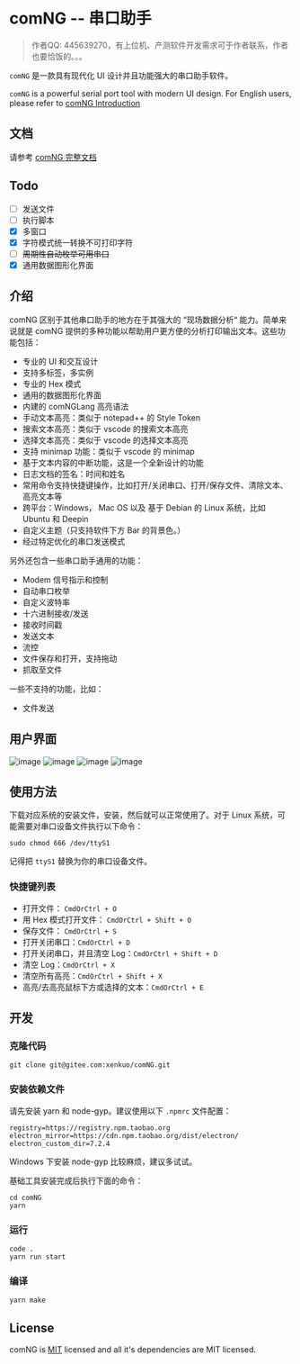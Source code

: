 # comNG -- 串口助手


> 作者QQ: 445639270，有上位机、产测软件开发需求可于作者联系，作者也要恰饭的。。。

`comNG` 是一款具有现代化 UI 设计并且功能强大的串口助手软件。

`comNG` is a powerful serial port tool with modern UI design. For English users, please refer to [comNG Introduction](doc/Introduction-en.md)

## 文档

请参考 [comNG 完整文档](doc/Introduction.md)

## Todo

- [ ] 发送文件
- [ ] 执行脚本
- [x] 多窗口
- [x] 字符模式统一转换不可打印字符
- [ ] ~~周期性自动枚举可用串口~~
- [x] 通用数据图形化界面 

## 介绍

comNG 区别于其他串口助手的地方在于其强大的 “现场数据分析“ 能力。简单来说就是 comNG 提供的多种功能以帮助用户更方便的分析打印输出文本。这些功能包括：

- 专业的 UI 和交互设计
- 支持多标签，多实例
- 专业的 Hex 模式
- 通用的数据图形化界面
- 内建的 comNGLang 高亮语法
- 手动文本高亮：类似于 notepad++ 的 Style Token
- 搜索文本高亮：类似于 vscode 的搜索文本高亮
- 选择文本高亮：类似于 vscode 的选择文本高亮
- 支持 minimap 功能：类似于 vscode 的 minimap
- 基于文本内容的中断功能，这是一个全新设计的功能
- 日志文档的签名：时间和姓名
- 常用命令支持快捷键操作，比如打开/关闭串口、打开/保存文件、清除文本、高亮文本等
- 跨平台：Windows， Mac OS 以及 基于 Debian 的 Linux 系统，比如 Ubuntu 和 Deepin
- 自定义主题（只支持软件下方 Bar 的背景色。）
- 经过特定优化的串口发送模式

另外还包含一些串口助手通用的功能：

- Modem 信号指示和控制
- 自动串口枚举
- 自定义波特率
- 十六进制接收/发送
- 接收时间戳
- 发送文本
- 流控
- 文件保存和打开，支持拖动
- 抓取至文件

一些不支持的功能，比如：

- 文件发送

## 用户界面
![image](image/preview.jpg)
![image](image/chart.png)
![image](image/preview.gif)
![image](image/hex-edit.gif)

## 使用方法

下载对应系统的安装文件，安装，然后就可以正常使用了。对于 Linux 系统，可能需要对串口设备文件执行以下命令：

`sudo chmod 666 /dev/ttyS1`

记得把 `ttyS1` 替换为你的串口设备文件。

### 快捷键列表

- 打开文件： `CmdOrCtrl + O`
- 用 Hex 模式打开文件： `CmdOrCtrl + Shift + O`
- 保存文件： `CmdOrCtrl + S`
- 打开关闭串口：`CmdOrCtrl + D`
- 打开关闭串口，并且清空 Log：`CmdOrCtrl + Shift + D`
- 清空 Log：`CmdOrCtrl + X`
- 清空所有高亮：`CmdOrCtrl + Shift + X`
- 高亮/去高亮鼠标下方或选择的文本：`CmdOrCtrl + E`

## 开发

### 克隆代码

```
git clone git@gitee.com:xenkuo/comNG.git
```

### 安装依赖文件

请先安装 yarn 和 node-gyp。建议使用以下 `.npmrc` 文件配置：

```
registry=https://registry.npm.taobao.org
electron_mirror=https://cdn.npm.taobao.org/dist/electron/
electron_custom_dir=7.2.4
```

Windows 下安装 node-gyp 比较麻烦，建议多试试。

基础工具安装完成后执行下面的命令：

```
cd comNG
yarn
```

### 运行

```
code .
yarn run start
```

### 编译

```
yarn make
```

## License

comNG is [MIT](./LICENSE) licensed and all it's dependencies are MIT licensed.
